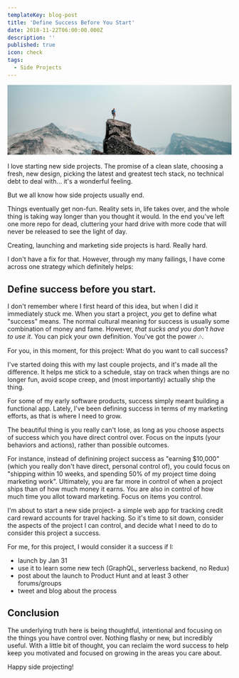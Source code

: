```yaml
---
templateKey: blog-post
title: 'Define Success Before You Start'
date: 2018-11-22T06:00:00.000Z
description: ''
published: true
icon: check
tags:
  - Side Projects
---
```


![man on mountain](./cover.jpg)

I love starting new side projects. The promise of a clean slate, choosing a fresh, new design, picking the latest and greatest tech stack, no technical debt to deal with... it's a wonderful feeling.

But we all know how side projects usually end.

Things eventually get non-fun. Reality sets in, life takes over, and the whole thing is taking way longer than you thought it would. In the end you've left one more repo for dead, cluttering your hard drive with more code that will never be released to see the light of day.

Creating, launching and marketing side projects is hard. Really hard.

I don't have a fix for that. However, through my many failings, I have come across one strategy which definitely helps:

## Define success before you start.

I don't remember where I first heard of this idea, but when I did it immediately stuck me. When you start a project, _you_ get to define what "success" means. The normal cultural meaning for success is usually some combination of money and fame. However, _that sucks and you don't have to use it_. You can pick your own definition. You've got the power 🎶.

For you, in this moment, for this project: What do you want to call success?

I've started doing this with my last couple projects, and it's made all the difference. It helps me stick to a schedule, stay on track when things are no longer fun, avoid scope creep, and (most importantly) actually ship the thing.

For some of my early software products, success simply meant building a functional app. Lately, I've been defining success in terms of my marketing efforts, as that is where I need to grow.

The beautiful thing is you really can't lose, as long as you choose aspects of success which you have direct control over. Focus on the inputs (your behaviors and actions), rather than possible outcomes.

For instance, instead of definining project success as "earning $10,000" (which you really don't have direct, personal control of), you could focus on "shipping within 10 weeks, and spending 50% of my project time doing marketing work". Ultimately, you are far more in control of when a project ships than of how much money it earns. You are also in control of how much time you allot toward marketing. Focus on items you control.

I'm about to start a new side project- a simple web app for tracking credit card reward accounts for travel hacking. So it's time to sit down, consider the aspects of the project I can control, and decide what I need to do to consider this project a success.

For me, for this project, I would consider it a success if I:

- launch by Jan 31
- use it to learn some new tech (GraphQL, serverless backend, no Redux)
- post about the launch to Product Hunt and at least 3 other forums/groups
- tweet and blog about the process

## Conclusion

The underlying truth here is being thoughtful, intentional and focusing on the things you have control over. Nothing flashy or new, but incredibly useful. With a little bit of thought, you can reclaim the word success to help keep you motivated and focused on growing in the areas you care about.

Happy side projecting!
